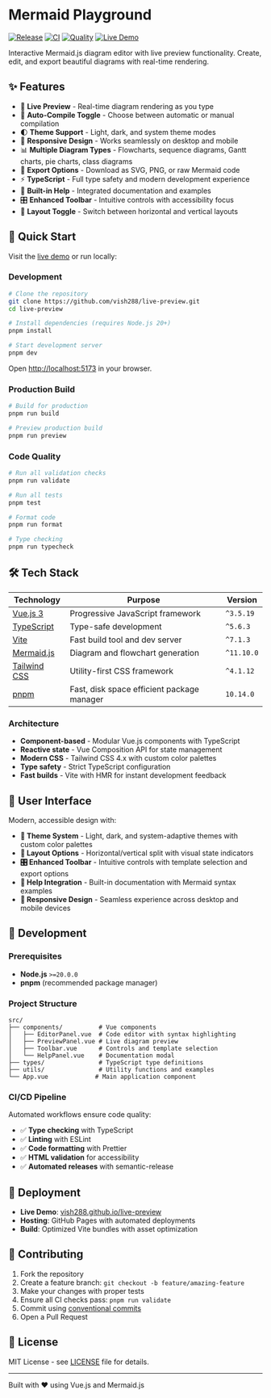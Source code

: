 # Mermaid Playground 

[![Release](https://img.shields.io/github/v/release/vish288/live-preview?style=for-the-badge&color=blue)](https://github.com/vish288/live-preview/releases)
[![CI](https://img.shields.io/github/actions/workflow/status/vish288/live-preview/ci.yml?branch=main&style=for-the-badge&label=CI)](https://github.com/vish288/live-preview/actions/workflows/ci.yml)
[![Quality](https://img.shields.io/github/actions/workflow/status/vish288/live-preview/quality.yml?branch=main&style=for-the-badge&label=Quality)](https://github.com/vish288/live-preview/actions/workflows/quality.yml)
[![Live Demo](https://img.shields.io/badge/Live-Demo-green?style=for-the-badge)](https://vish288.github.io/live-preview)

Interactive Mermaid.js diagram editor with live preview functionality. Create, edit, and export beautiful diagrams with real-time rendering.

## ✨ Features

- 🎨 **Live Preview** - Real-time diagram rendering as you type
- 🎯 **Auto-Compile Toggle** - Choose between automatic or manual compilation
- 🌓 **Theme Support** - Light, dark, and system theme modes
- 📱 **Responsive Design** - Works seamlessly on desktop and mobile
- 📊 **Multiple Diagram Types** - Flowcharts, sequence diagrams, Gantt charts, pie charts, class diagrams
- 💾 **Export Options** - Download as SVG, PNG, or raw Mermaid code
- ⚡ **TypeScript** - Full type safety and modern development experience
- 📖 **Built-in Help** - Integrated documentation and examples
- 🎛️ **Enhanced Toolbar** - Intuitive controls with accessibility focus
- 🔄 **Layout Toggle** - Switch between horizontal and vertical layouts

## 🚀 Quick Start

Visit the [live demo](https://vish288.github.io/live-preview) or run locally:

### Development

```bash
# Clone the repository
git clone https://github.com/vish288/live-preview.git
cd live-preview

# Install dependencies (requires Node.js 20+)
pnpm install

# Start development server
pnpm dev
```

Open [http://localhost:5173](http://localhost:5173) in your browser.

### Production Build

```bash
# Build for production
pnpm run build

# Preview production build
pnpm run preview
```

### Code Quality

```bash
# Run all validation checks
pnpm run validate

# Run all tests
pnpm test

# Format code
pnpm run format

# Type checking
pnpm run typecheck
```

## 🛠️ Tech Stack

| Technology | Purpose | Version |
|------------|---------|---------|
| [Vue.js 3](https://vuejs.org/) | Progressive JavaScript framework | `^3.5.19` |
| [TypeScript](https://www.typescriptlang.org/) | Type-safe development | `^5.6.3` |
| [Vite](https://vitejs.dev/) | Fast build tool and dev server | `^7.1.3` |
| [Mermaid.js](https://mermaid.js.org/) | Diagram and flowchart generation | `^11.10.0` |
| [Tailwind CSS](https://tailwindcss.com/) | Utility-first CSS framework | `^4.1.12` |
| [pnpm](https://pnpm.io/) | Fast, disk space efficient package manager | `10.14.0` |

### Architecture

- **Component-based** - Modular Vue.js components with TypeScript
- **Reactive state** - Vue Composition API for state management  
- **Modern CSS** - Tailwind CSS 4.x with custom color palettes
- **Type safety** - Strict TypeScript configuration
- **Fast builds** - Vite with HMR for instant development feedback

## 🎨 User Interface

Modern, accessible design with:

- **🌈 Theme System** - Light, dark, and system-adaptive themes with custom color palettes
- **📐 Layout Options** - Horizontal/vertical split with visual state indicators  
- **🎛️ Enhanced Toolbar** - Intuitive controls with template selection and export options
- **📖 Help Integration** - Built-in documentation with Mermaid syntax examples
- **📱 Responsive Design** - Seamless experience across desktop and mobile devices

## 🔧 Development

### Prerequisites

- **Node.js** `>=20.0.0`
- **pnpm** (recommended package manager)

### Project Structure

```
src/
├── components/          # Vue components
│   ├── EditorPanel.vue  # Code editor with syntax highlighting
│   ├── PreviewPanel.vue # Live diagram preview
│   ├── Toolbar.vue      # Controls and template selection
│   └── HelpPanel.vue    # Documentation modal
├── types/               # TypeScript type definitions
├── utils/               # Utility functions and examples
└── App.vue             # Main application component
```

### CI/CD Pipeline

Automated workflows ensure code quality:

- ✅ **Type checking** with TypeScript
- ✅ **Linting** with ESLint  
- ✅ **Code formatting** with Prettier
- ✅ **HTML validation** for accessibility
- ✅ **Automated releases** with semantic-release

## 🚀 Deployment

- **Live Demo**: [vish288.github.io/live-preview](https://vish288.github.io/live-preview)
- **Hosting**: GitHub Pages with automated deployments
- **Build**: Optimized Vite bundles with asset optimization

## 🤝 Contributing

1. Fork the repository
2. Create a feature branch: `git checkout -b feature/amazing-feature`
3. Make your changes with proper tests
4. Ensure all CI checks pass: `pnpm run validate`
5. Commit using [conventional commits](https://conventionalcommits.org/)
6. Open a Pull Request

## 📄 License

MIT License - see [LICENSE](LICENSE) file for details.

---

Built with ❤️ using Vue.js and Mermaid.js